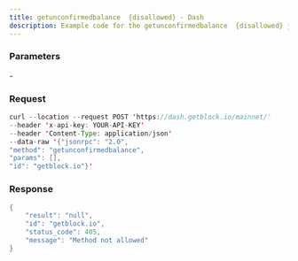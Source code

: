 ```yaml
---
title: getunconfirmedbalance  {disallowed} - Dash
description: Example code for the getunconfirmedbalance  {disallowed} json-rpc method. Сomplete guide on how to use getunconfirmedbalance  {disallowed} json-rpc in GetBlock.io Web3 documentation.
---
```


### Parameters


\-

### Request

``` java
curl --location --request POST 'https://dash.getblock.io/mainnet/' 
--header 'x-api-key: YOUR-API-KEY' 
--header 'Content-Type: application/json' 
--data-raw '{"jsonrpc": "2.0",
"method": "getunconfirmedbalance",
"params": [],
"id": "getblock.io"}'
```

###  Response

``` java
{
    "result": "null",
    "id": "getblock.io",
    "status_code": 405,
    "message": "Method not allowed"
}
```

